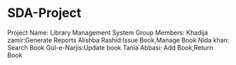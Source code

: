 # SDA-Project
Project Name: Library Management System
Group Members:
Khadija zamir:Generate Reports
Alishba Rashid:Issue Book,Manage Book
Nida khan: Search Book
Gul-e-Narjis:Update book
Tania Abbasi: Add Book,Return Book
